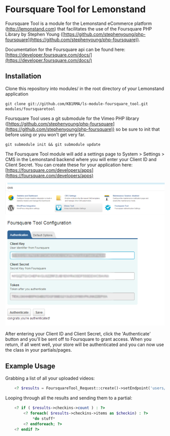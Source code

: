 # Foursquare Tool for Lemonstand

Foursquare Tool is a module for the Lemonstand eCommerce platform (http://lemonstand.com) that facilitates the use of the Foursquare PHP Library by Stephen Young ([https://github.com/stephenyoung/php-foursquare](https://github.com/stephenyoung/php-foursquare)).

Documentation for the Foursquare api can be found here: [https://developer.foursquare.com/docs/](https://developer.foursquare.com/docs/)

## Installation

Clone this repository into modules/ in the root directory of your Lemonstand application

	git clone git://github.com/KB1RMA/ls-module-foursquare_tool.git modules/foursquaretool

Foursquare Tool uses a git submodule for the Vimeo PHP library ([https://github.com/stephenyoung/php-foursquare](https://github.com/stephenyoung/php-foursquare)) so be sure to init that before using or you won't get very far.

	git submodule init && git submodule update

The Foursquare Tool module will add a settings page to System > Settings > CMS in the Lemonstand backend where you will enter your Client ID and Client Secret.  You can create these for your application here: [https://foursquare.com/developers/apps](https://foursquare.com/developers/apps)

![Settings Page](resources/img/foursquare_tool_settings_1.png)
![Settings Page](resources/img/foursquare_tool_settings_2.png)

After entering your Client ID and Client Secret, click the 'Authenticate' button and you'll be sent off to Foursquare to grant access. When you return, if all went well, your store will be authenticated and you can now use the class in your partials/pages.

## Example Usage

Grabbing a list of all your uploaded videos:

```php
	<? $results = FoursquareTool_Request::create()->setEndpoint('users/self/checkins')->getResult(); ?>
```
Looping through all the results and sending them to a partial:

```php
	<? if ( $results->checkins->count ) : ?>
		<? foreach( $results->checkins->items as $checkin) : ?>
			*do stuff*
		<? endforeach; ?>
	<? endif ?>
```		
